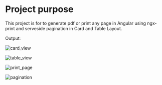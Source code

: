 # Project purpose
 This project is for to generate pdf or print any page in Angular using ngx-print and serveside pagination in Card and Table Layout.

Output:

![card_view](https://user-images.githubusercontent.com/41354599/141604811-1ef03a30-cdd9-46e9-a2a1-c80fdb2bddaa.png)

![table_view](https://user-images.githubusercontent.com/41354599/141604813-dfa042d3-5df8-4827-bcbb-673c8c79588d.png)

![print_page](https://user-images.githubusercontent.com/41354599/141604817-b6f313fc-1850-40b7-b87f-b8b913ae894d.png)

![pagination](https://user-images.githubusercontent.com/41354599/141604822-493d8d53-cc2c-4c52-a030-eb364392f871.png)
